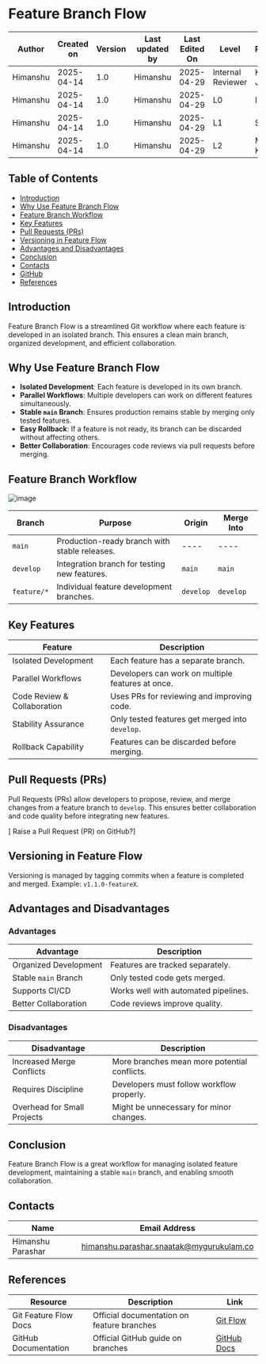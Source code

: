 # Feature Branch Flow

| **Author** | **Created on** | **Version** | **Last updated by** | **Last Edited On** | **Level**          | **Reviewer**    |
|------------|----------------|-------------|---------------------|--------------------|--------------------|-----------------|
| Himanshu   | 2025-04-14      | 1.0         | Himanshu            | 2025-04-29         | Internal Reviewer  | Komal Jaiswal   |
| Himanshu   | 2025-04-14      | 1.0         | Himanshu            | 2025-04-29         | L0                 | Imran           |
| Himanshu   | 2025-04-14      | 1.0         | Himanshu            | 2025-04-29         | L1                 | Shashi          |
| Himanshu   | 2025-04-14      | 1.0         | Himanshu            | 2025-04-29         | L2                 | Mahesh Kumar    |


## Table of Contents

- [Introduction](#introduction)
- [Why Use Feature Branch Flow](#why-use-feature-branch-flow)
- [Feature Branch Workflow](#feature-branch-workflow)
- [Key Features](#key-features)
- [Pull Requests (PRs)](#pull-requests-prs)
- [Versioning in Feature Flow](#versioning-in-feature-flow)
- [Advantages and Disadvantages](#advantages-and-disadvantages)
- [Conclusion](#conclusion)
- [Contacts](#contacts)
- [GitHub](#github)
- [References](#references)

## Introduction
Feature Branch Flow is a streamlined Git workflow where each feature is developed in an isolated branch. This ensures a clean main branch, organized development, and efficient collaboration.

## Why Use Feature Branch Flow

- **Isolated Development**: Each feature is developed in its own branch.
- **Parallel Workflows**: Multiple developers can work on different features simultaneously.
- **Stable `main` Branch**: Ensures production remains stable by merging only tested features.
- **Easy Rollback**: If a feature is not ready, its branch can be discarded without affecting others.
- **Better Collaboration**: Encourages code reviews via pull requests before merging.

## Feature Branch Workflow

![image](https://github.com/user-attachments/assets/aabfbe92-82e9-496f-8e54-7b1ef6d1984f)


| **Branch**      | **Purpose**                                              | **Origin** | **Merge Into** |
|---------------|--------------------------------------------------|------------|--------------|
| `main`       | Production-ready branch with stable releases.   | ----       | ----         |
| `develop`    | Integration branch for testing new features.     | `main`     | `main`       |
| `feature/*`  | Individual feature development branches.         | `develop`  | `develop`    |



## Key Features

| **Feature**                | **Description**                                      |
|---------------------------|--------------------------------------------------|
| Isolated Development      | Each feature has a separate branch.               |
| Parallel Workflows        | Developers can work on multiple features at once. |
| Code Review & Collaboration | Uses PRs for reviewing and improving code.       |
| Stability Assurance       | Only tested features get merged into `develop`.    |
| Rollback Capability      | Features can be discarded before merging.         |

## Pull Requests (PRs)
Pull Requests (PRs) allow developers to propose, review, and merge changes from a feature branch to `develop`. This ensures better collaboration and code quality before integrating new features.

[ Raise a Pull Request (PR) on GitHub?]

## Versioning in Feature Flow
Versioning is managed by tagging commits when a feature is completed and merged. Example: `v1.1.0-featureX`.

## Advantages and Disadvantages

### Advantages

| **Advantage**             | **Description**                                  |
|---------------------------|------------------------------------------------|
| Organized Development    | Features are tracked separately.                |
| Stable `main` Branch     | Only tested code gets merged.                    |
| Supports CI/CD           | Works well with automated pipelines.            |
| Better Collaboration     | Code reviews improve quality.                   |

### Disadvantages

| **Disadvantage**          | **Description**                                  |
|---------------------------|------------------------------------------------|
| Increased Merge Conflicts | More branches mean more potential conflicts.   |
| Requires Discipline      | Developers must follow workflow properly.       |
| Overhead for Small Projects | Might be unnecessary for minor changes.       |

## Conclusion
Feature Branch Flow is a great workflow for managing isolated feature development, maintaining a stable `main` branch, and enabling smooth collaboration.

## Contacts

| Name              | Email Address                                   |
|-------------------|--------------------------------------------------|
| Himanshu Parashar | himanshu.parashar.snaatak@mygurukulam.co         |


## References

| **Resource**           | **Description**                      | **Link**  |
|------------------------|------------------------------------|---------|
| Git Feature Flow Docs  | Official documentation on feature branches | [Git Flow](https://nvie.com/posts/a-successful-git-branching-model/) |
| GitHub Documentation   | Official GitHub guide on branches  | [GitHub Docs](https://docs.github.com/en/github) |
